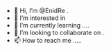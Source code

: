 - 👋 Hi, I’m @EnidRe .
- 👀 I’m interested in 
- 🌱 I’m currently learning ....
- 💞️ I’m looking to collaborate on .
- 📫 How to reach me .....

<!---
EnidRe/EnidRe is a ✨ special ✨ repository because its `README.md` (this file) appears on your GitHub profile.
You can click the Preview link to take a look at your changes.
--->
